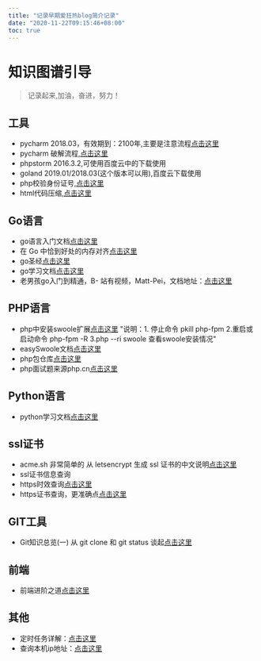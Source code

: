 ```yaml
---
title: "记录早期爱狂热blog简介记录"
date: "2020-11-22T09:15:46+08:00"
toc: true
---
```



# 知识图谱引导

> 记录起来,加油，奋进，努力！

## 工具

- pycharm 2018.03，有效期到：2100年,主要是注意流程[点击这里](https://www.jb51.net/article/178076.html)
- pycharm 破解流程,[点击这里](https://www.cnblogs.com/yjd_hycf_space/p/9110550.html)
- phpstorm 2016.3.2,可使用百度云中的下载使用
- goland 2019.01/2018.03(这个版本可以用),百度云下载使用
- php校验身份证号,[点击这里](https://www.cnblogs.com/itbsl/p/11282677.html)
- html代码压缩,[点击这里](https://www.sojson.com/jshtml.html)

## Go语言

- go语言入门文档[点击这里](https://learnku.com/docs/the-way-to-go)
- 在 Go 中恰到好处的内存对齐[点击这里](https://segmentfault.com/a/1190000017527311?utm_campaign=studygolang.com&utm_medium=studygolang.com&utm_source=studygolang.com)
- go圣经[点击这里](https://docs.hundan.org/gopl-zh/)
- go学习文档[点击这里](https://bajins.com/)
- 老男孩go入门到精通，B- 站有视频，Matt-Pei，文档地址：[点击这里](https://www.liwenzhou.com/posts/Go)

## PHP语言

- php中安装swoole扩展[点击这里](https://wiki.swoole.com/wiki/page/6.html) "说明：1. 停止命令 pkill php-fpm 2.重启或启动命令 php-fpm -R 3.php --ri swoole 查看swoole安装情况"
- easySwoole文档[点击这里](https://www.easyswoole.com/Introduction/environment.html)
- php包仓库[点击这里](https://packagist.org/)
- php面试题来源php.cn[点击这里](https://www.php.cn/toutiao-415599.html)

## Python语言

- python学习文档[点击这里](https://www.runoob.com/python3/python3-tutorial.html)

## ssl证书

- acme.sh 非常简单的 从 letsencrypt 生成 ssl 证书的中文说明[点击这里](https://github.com/Neilpang/acme.sh/wiki/%E8%AF%B4%E6%98%8E)
- ssl证书信息查询
- https时效查询[点击这里](https://myssl.com/)
- https证书查询，更准确点[点击这里](http://web.chacuo.net/netsslcheck/)

## GIT工具

- Git知识总览(一) 从 git clone 和 git status 谈起[点击这里](https://www.cnblogs.com/ludashi/p/8052739.html)
## 前端

- 前端进阶之道[点击这里](https://yuchengkai.cn/docs/frontend/#%E9%98%B2%E6%8A%96)

## 其他

- 定时任务详解：[点击这里](https://www.cnblogs.com/intval/p/5763929.html)
- 查询本机ip地址：[点击这里](http://ip.tool.chinaz.com/)
